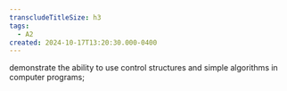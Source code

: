 ```yaml
---
transcludeTitleSize: h3
tags:
  - A2
created: 2024-10-17T13:20:30.000-0400
---
```

demonstrate the ability to use control structures and simple algorithms in computer programs;